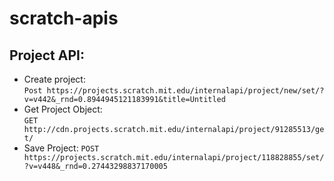 # scratch-apis

## Project API:
* Create project:   
``Post https://projects.scratch.mit.edu/internalapi/project/new/set/?v=v442&_rnd=0.8944945121183991&title=Untitled``
* Get Project Object:  
``GET http://cdn.projects.scratch.mit.edu/internalapi/project/91285513/get/``
* Save Project:
``POST https://projects.scratch.mit.edu/internalapi/project/118828855/set/?v=v448&_rnd=0.27443298837170005``
